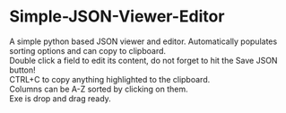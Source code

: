 # Simple-JSON-Viewer-Editor
A simple python based JSON viewer and editor. Automatically populates sorting options and can copy to clipboard. <br/>
Double click a field to edit its content, do not forget to hit the Save JSON button! <br/>
CTRL+C to copy anything highlighted to the clipboard. <br/>
Columns can be A-Z sorted by clicking on them. <br/>
Exe is drop and drag ready. <br/>

